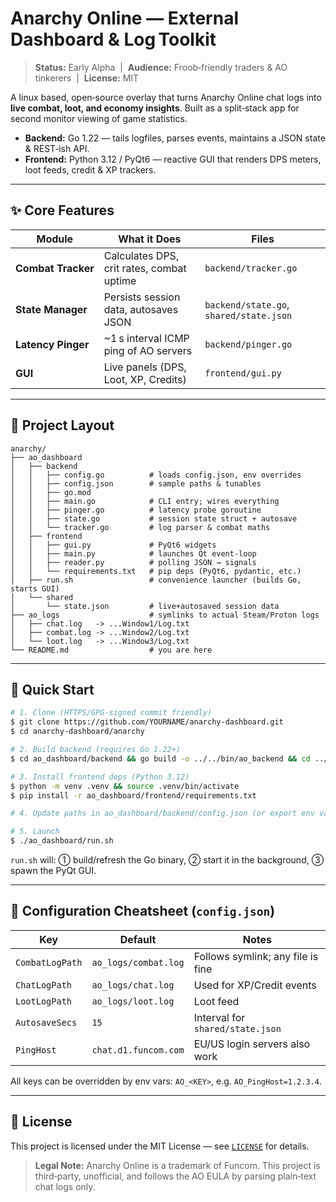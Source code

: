 # Anarchy Online ― External Dashboard & Log Toolkit

> **Status:** Early Alpha  |  **Audience:** Froob‑friendly traders & AO tinkerers  |  **License:** MIT

A linux based, open‑source overlay that turns Anarchy Online chat logs into **live combat, loot, and economy insights**.
Built as a split‑stack app for second monitor viewing of game statistics.

* **Backend:** Go 1.22 — tails logfiles, parses events, maintains a JSON state & REST‑ish API.
* **Frontend:** Python 3.12 / PyQt6 — reactive GUI that renders DPS meters, loot feeds, credit & XP trackers.

---

## ✨ Core Features

| Module              | What it Does                              | Files                                   |
| ------------------- | ----------------------------------------- | --------------------------------------- |
| **Combat Tracker**  | Calculates DPS, crit rates, combat uptime | `backend/tracker.go`                    |
| **State Manager**   | Persists session data, autosaves JSON     | `backend/state.go`, `shared/state.json` |
| **Latency Pinger**  | \~1 s interval ICMP ping of AO servers    | `backend/pinger.go`                     |
| **GUI**             | Live panels (DPS, Loot, XP, Credits)      | `frontend/gui.py`                       |

---

## 📂 Project Layout 

```text
anarchy/
├── ao_dashboard
│   ├── backend
│   │   ├── config.go          # loads config.json, env overrides
│   │   ├── config.json        # sample paths & tunables
│   │   ├── go.mod
│   │   ├── main.go            # CLI entry; wires everything
│   │   ├── pinger.go          # latency probe goroutine
│   │   ├── state.go           # session state struct + autosave
│   │   └── tracker.go         # log parser & combat maths
│   ├── frontend
│   │   ├── gui.py             # PyQt6 widgets
│   │   ├── main.py            # launches Qt event‑loop
│   │   ├── reader.py          # polling JSON → signals
│   │   └── requirements.txt   # pip deps (PyQt6, pydantic, etc.)
│   ├── run.sh                 # convenience launcher (builds Go, starts GUI)
│   └── shared
│       └── state.json         # live+autosaved session data
├── ao_logs                    # symlinks to actual Steam/Proton logs
│   ├── chat.log   -> ...Window1/Log.txt
│   ├── combat.log -> ...Window2/Log.txt
│   └── loot.log   -> ...Window3/Log.txt
└── README.md                  # you are here
```

---

## 🚀 Quick Start

```bash
# 1. Clone (HTTPS/GPG‑signed commit friendly)
$ git clone https://github.com/YOURNAME/anarchy-dashboard.git
$ cd anarchy-dashboard/anarchy

# 2. Build backend (requires Go 1.22+)
$ cd ao_dashboard/backend && go build -o ../../bin/ao_backend && cd ../..

# 3. Install frontend deps (Python 3.12)
$ python -m venv .venv && source .venv/bin/activate
$ pip install -r ao_dashboard/frontend/requirements.txt

# 4. Update paths in ao_dashboard/backend/config.json (or export env vars)

# 5. Launch
$ ./ao_dashboard/run.sh
```

`run.sh` will: ① build/refresh the Go binary, ② start it in the background, ③ spawn the PyQt GUI.

---

## 🔧 Configuration Cheatsheet (`config.json`)

| Key             | Default              | Notes                             |
| --------------- | -------------------- | --------------------------------- |
| `CombatLogPath` | `ao_logs/combat.log` | Follows symlink; any file is fine |
| `ChatLogPath`   | `ao_logs/chat.log`   | Used for XP/Credit events         |
| `LootLogPath`   | `ao_logs/loot.log`   | Loot feed                         |
| `AutosaveSecs`  | `15`                 | Interval for `shared/state.json`  |
| `PingHost`      | `chat.d1.funcom.com` | EU/US login servers also work     |

All keys can be overridden by env vars: `AO_<KEY>`, e.g. `AO_PingHost=1.2.3.4`.

---

## 📜 License

This project is licensed under the MIT License — see [`LICENSE`](LICENSE) for details.

> **Legal Note:** Anarchy Online is a trademark of Funcom.  This project is third‑party, unofficial, and follows the AO EULA by parsing plain‑text chat logs only.

